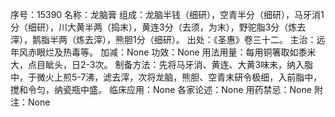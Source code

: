 序号：15390
名称：龙脑膏
组成：龙脑半钱（细研），空青半分（细研），马牙消1分（细研），川大黄半两（捣末），黄连3分（去须，为末），野驼脂3分（炼去滓），鹅脂半两（炼去滓），熊胆1分（细研）。
出处：《圣惠》卷三十二。
主治：远年风赤眼烂及热毒等。
加减：None
功效：None
用法用量：每用铜箸取如黍米大，点目眦头，日2-3次。
制备方法：先将马牙消、黄连、大黄3味末，纳入脂中，于微火上煎5-7沸，滤去滓，次将龙脑，熊胆、空青末研令极细，入前脂中，搅和令匀，纳瓷瓶中盛。
临床应用：None
各家论述：None
用药禁忌：None
附注：None
